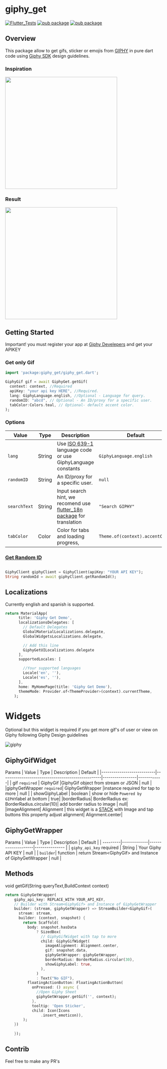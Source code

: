 # giphy_get
[![Flutter_Tests](https://github.com/bazookon/giphy_get/actions/workflows/test.yml/badge.svg)](https://github.com/bazookon/giphy_get/actions/workflows/test.yml)
[![pub package](https://img.shields.io/badge/pub-v3.0.2-orange)](https://pub.dev/packages/giphy_get)
[![pub package](https://img.shields.io/badge/platform-flutter-blue.svg)](https://github.com/bazospa)


## Overview
This package allow to get gifs, sticker or emojis from [GIPHY](https://www.giphy.com/) in pure dart code using [Giphy SDK](https://developers.giphy.com/docs/sdk) design guidelines.


### Inspiration
<img src="https://developers.giphy.com/branch/master/static/sdk-header@3x-bac7eb3abd9c3fa0e4454aceb0257a18.gif" width="360" />


### Result
<img src="https://raw.githubusercontent.com/bazookon/giphy_get/gifwidget/example/assets/demo/giphy_get_widget.gif" width="360" />



## Getting Started

Important! you must register your app at [Giphy Develepers](https://developers.giphy.com/dashboard/) and get your APIKEY


### Get only Gif

```dart 
import 'package:giphy_get/giphy_get.dart';

GiphyGif gif = await GiphyGet.getGif(
  context: context, //Required
  apiKey: "your api key HERE", //Required.
  lang: GiphyLanguage.english, //Optional - Language for query.
  randomID: "abcd", // Optional - An ID/proxy for a specific user. 
  tabColor:Colors.teal, // Optional- default accent color.
);
```

### Options

| Value   | Type    |    Description                |   Default      |
| ---------|-------------|--------------------|--------------- |
| `lang` | String | Use [ISO 639-1](https://en.wikipedia.org/wiki/ISO_639-1) language code or use GiphyLanguage constants | `GiphyLanguage.english` | 
| `randomID` | String | An ID/proxy for a specific user.  |  `null`  | 
| `searchText` | String | Input search hint, we recomend use [flutter_18n package](https://pub.dev/packages/flutter_i18n) for translation   |  `"Search GIPHY"`  | 
| `tabColor` | Color | Color for tabs and loading progress,    |  `Theme.of(context).accentColor`  | 

### [Get Random ID](https://developers.giphy.com/docs/api/endpoint#random-id)
```dart

GiphyClient giphyClient = GiphyClient(apiKey: "YOUR API KEY");
String randomId = await giphyClient.getRandomId();

```

## Localizations
Currently english and spanish is supported.
```dart
return MaterialApp(
      title: 'Giphy Get Demo',
      localizationsDelegates: [
        // Default Delegates 
        GlobalMaterialLocalizations.delegate,
        GlobalWidgetsLocalizations.delegate,

        // Add this line 
        GiphyGetUILocalizations.delegate
      ],
      supportedLocales: [

        //Your supported languages
        Locale('en', ''),
        Locale('es', ''),
      ],
      home: MyHomePage(title: 'Giphy Get Demo'),
      themeMode: Provider.of<ThemeProvider>(context).currentTheme,
    );


```


# Widgets


Optional but this widget is required if you get more gif's of user or view on Giphy following Giphy Design guidelines  




![giphy](https://developers.giphy.com/branch/master/static/attribution@2x-d66dd0ec49c03f6ba401354859bfca13.png)

## GiphyGifWidget
Params
| Value                     | Type                                             |    Description  |   Default  |
|---------------------------|--------------------------------------------------|-----------------|------------|
| gif `required`            | GiphyGif                |GiphyGif object from stream or JSON  | null            |       
|giphyGetWrapper `required`| GiphyGetWrapper |instance required for tap to more | null |
| showGiphyLabel | boolean | show or hide `Powered by GIPHY`label at bottom | true|
|borderRadius| BorderRadius  ex: BorderRadius.circular(10)| add border radius to image | null|
|imageAlignment| Alignment | this widget is a [STACK](https://api.flutter.dev/flutter/widgets/Stack-class.html) with Image and tap buttons this property adjust alignment| Alignment.center|


## GiphyGetWrapper

Params
| Value   | Type    |    Description                |   Default      |
| ---------|-------------|--------------------|--------------- |
| `giphy_api_key` required | String | Your Giphy API KEY | null | 
| `builder`| function | return  Stream\<GiphyGif\> and Instance of  GiphyGetWrapper  | null |

## Methods
void getGif(String queryText,BuildContext context)

```dart
return GiphyGetWrapper(
    giphy_api_key: REPLACE_WITH YOUR_API_KEY, 
    // Builder with Stream<GiphyGif> and Instance of GiphyGetWrapper
    builder: (stream, giphyGetWrapper) => StreamBuilder<GiphyGif>(
      stream: stream,
      builder: (context, snapshot) {
        return Scaffold(
          body: snapshot.hasData
              ? SizedBox(
                // GiphyGifWidget with tap to more
                child: GiphyGifWidget(
                  imageAlignment: Alignment.center,
                  gif: snapshot.data,
                  giphyGetWrapper: giphyGetWrapper,
                  borderRadius: BorderRadius.circular(30),
                  showGiphyLabel: true,
                ),
              )
              : Text("No GIF"),
          floatingActionButton: FloatingActionButton(
            onPressed: () async {
              //Open Giphy Sheet
              giphyGetWrapper.getGif('', context);
            },
            tooltip: 'Open Sticker',
            child: Icon(Icons
                .insert_emoticon)),
        );
    })
      
    });

```


## Contrib
Feel free to make any PR's
